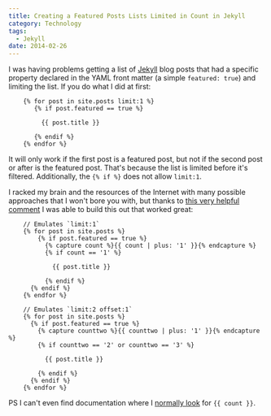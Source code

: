 ```yaml
---
title: Creating a Featured Posts Lists Limited in Count in Jekyll
category: Technology
tags:
  - Jekyll
date: 2014-02-26
---
```

I was having problems getting a list of [Jekyll](http://jekyllrb.com) blog posts that had a specific property declared in the YAML front matter (a simple `featured: true`) and limiting the list. If you do what I did at first: 

```
	{% for post in site.posts limit:1 %}
	   {% if post.featured == true %}
	
	     {{ post.title }}
	
	   {% endif %}
	{% endfor %}
```

It will only work if the first post is a featured post, but not if the second post or after is the featured post. That's because the list is limited before it's filtered. Additionally, the `{% if %}` does not allow `limit:1`. 

I racked my brain and the resources of the Internet with many possible approaches that I won't bore you with, but thanks to [this very helpful comment](https://github.com/jekyll/jekyll/issues/975) I was able to build this out that worked great:

```
    // Emulates `limit:1`
    {% for post in site.posts %}
        {% if post.featured == true %}
          {% capture count %}{{ count | plus: '1' }}{% endcapture %}
          {% if count == '1' %}

            {{ post.title }} 

          {% endif %}
      {% endif %}
    {% endfor %}
              
    // Emulates `limit:2 offset:1`
    {% for post in site.posts %}
      {% if post.featured == true %}
        {% capture counttwo %}{{ counttwo | plus: '1' }}{% endcapture %}
        {% if counttwo == '2' or counttwo == '3' %}

          {{ post.title }}

        {% endif %}
      {% endif %}
    {% endfor %}
```

PS I can't even find documentation where I [normally look](https://github.com/shopify/liquid/wiki/liquid-for-designers) for `{{ count }}`.


